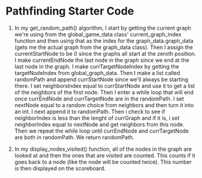 # Pathfinding Starter Code
1. In my get_random_path() algorithm, I start by getting the current graph we're using from the global_game_data class' current_graph_index function and then using that as the index for the graph_data.graph_data (gets me the actual graph from the graph_data class). Then I assign the currentStartNode to be 0 since the graphs all start at the zeroth position. I make currentEndNode the last node in the graph since we end at the last node in the graph. I make currTargetNodeIndex by getting the targetNodeIndex from global_graph_data. Then I make a list called randomPath and append currStartNode since we'll always be starting there. I set neighborsIndex equal to currStartNode and use it to get a list of the neighbors of the first node. Then I enter a while loop that will end once currEndNode and currTargetNode are in the randomPath. I set nextNode equal to a random choice from neighbors and then turn it into an int. I next append it to randomPath. Then i check to see if neighborIndex is less than the lenght of currGraph and if it is, i set neighborIndex equal to nextNode and get neighbors from this node. Then we repeat the while loop until currEndNode and currTargetNode are both in randomPath. We return randomPath.

2. In my display_nodes_visited() function, all of the nodes in the graph are looked at and then the ones that are visited are counted. This counts if it goes back to a node (like the node will be counted twice). This number is then displayed on the scoreboard.